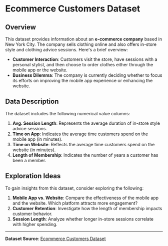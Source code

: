 # Ecommerce Customers Dataset

## Overview
This dataset provides information about an **e-commerce company** based in New York City. The company sells clothing online and also offers in-store style and clothing advice sessions. Here's a brief overview:

- **Customer Interaction**: Customers visit the store, have sessions with a personal stylist, and then choose to order clothes either through the mobile app or the website.
- **Business Dilemma**: The company is currently deciding whether to focus its efforts on improving the mobile app experience or enhancing the website.

## Data Description
The dataset includes the following numerical value columns:

1. **Avg. Session Length**: Represents the average duration of in-store style advice sessions.
2. **Time on App**: Indicates the average time customers spend on the mobile app (in minutes).
3. **Time on Website**: Reflects the average time customers spend on the website (in minutes).
4. **Length of Membership**: Indicates the number of years a customer has been a member.

## Exploration Ideas
To gain insights from this dataset, consider exploring the following:

1. **Mobile App vs. Website**: Compare the effectiveness of the mobile app and the website. Which platform attracts more engagement?
2. **Customer Retention**: Investigate how the length of membership impacts customer behavior.
3. **Session Length**: Analyze whether longer in-store sessions correlate with higher spending.

---

**Dataset Source**: [Ecommerce Customers Dataset](https://www.kaggle.com/datasets/srolka/ecommerce-customers)